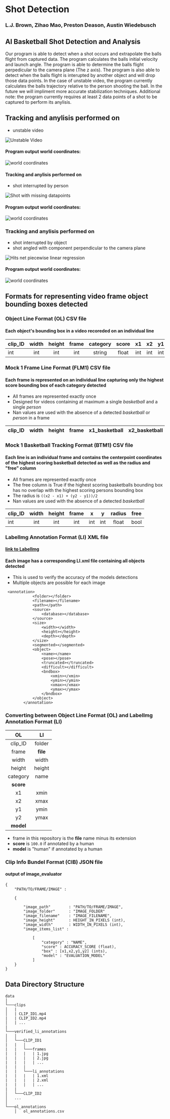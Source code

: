 # Shot Detection
### L.J. Brown, Zihao Mao, Preston Deason, Austin Wiedebusch
## AI Basketball Shot Detection and Analysis
Our program is able to detect when a shot occurs and extrapolate the balls flight from captured data. The program calculates the balls initial velocity and launch angle. The program is able to determine the balls flight perpedicular to the camera plane (The z axis). The program is also able to detect when the balls flight is interupted by another object and will drop those data points. In the case of unstable video, the program currently calculates the balls trajectory relative to the person shooting the ball. In the future we will impliment more accurate stabilization techniques. Additional note: the program currently requires at least 2 data points of a shot to be captured to perform its anylisis.

## Tracking and anylisis performed on 
* unstable video

![Unstable Video](shot_1.gif)
#### Program output world coordinates:
![world coordinates](shot_1_trajectory_extrapolation_points_v1.png)

#### Tracking and anylisis performed on 
* shot interrupted by person

![Shot with missing datapoints](shot_2.gif)
#### Program output world coordinates:
![world coordinates](shot_2_trajectory_extrapolation_points_v1.png)

### Tracking and anylisis performed on 
* shot interrupted by object
* shot angled with component perpendicular to the camera plane

![Hits net piecewise linear regression](shot_16.gif)
#### Program output world coordinates:
![world coordinates](shot_16_trajectory_extrapolation_points_v1.png)



## Formats for representing video frame object bounding boxes detected

### Object Line Format (OL) CSV file
#### Each object's bounding box in a video recoreded on an individual line

| clip_ID | width | height | frame | category | score | x1 | x2 | y1 | y2 | model |
|---------|:-----:|:------:|:-----:|:--------:|:-----:|:--:|:--:|:--:|:--:|:-----:|
| int	  | int   | int    | int   | string   |float  |int |int |int |int |string |

### Mock 1 Frame Line Format (FLM1) CSV file
#### Each frame is represented on an individual line capturing only the highest score bounding box of each category detected
* All frames are represented exactly once
* Designed for videos containing at maximum a single _basketball_ and a single _person_
* Nan values are used with the absence of a detected  _basketball_ or _person_ in a frame

| clip_ID | width | height | frame | x1_basketball | x2_basketball | y1_basketball | y2_basketball | x1_person | x2_person | y1_person | y2_person | 
|---------|:-----:|:------:|:-----:|:-------------:|:-------------:|:-------------:|:-------------:|:---------:|:---------:|:----------:|:-----:|

### Mock 1 Basketball Tracking Format (BTM1) CSV file
#### Each line is an individual frame and contains the centerpoint coordinates of the highest scoring basketball detected as well as the radius and "free" column
* All frames are represented exactly once
* The free column is True if the highest scoring basketballs bounding box has no overlap with the highest scoring persons bounding box
* The radius is ``((x2 - x1) + (y2 - y1))/2``
* Nan values are used with the absence of a detected  _basketball_

| clip_ID | width | height | frame | x | y | radius | free |
|---------|:-----:|:------:|:-----:|:-:|:-:|:------:|:----:|
| int	  | int   | int    | int   |int|int| float  | bool |

### LabelImg Annotation Format (LI) XML file
#### [link to LabelImg](https://github.com/tzutalin/labelImg)
#### Each image has a corresponding LI.xml file containing all objects detected
* This is used to verify the accuracy of the models detections
* Multiple objects are possible for each image
```
 <annotation>
            <folder></folder>
            <filename></filename>
            <path></path>
            <source>
                <database></database>
            </source>
            <size>
                <width></width>
                <height></height>
                <depth></depth>
            </size>
            <segmented></segmented>
            <object>
                <name></name>
                <pose></pose>
                <truncated></truncated>
                <difficult></difficult>
                <bndbox>
                    <xmin></xmin>
                    <ymin></ymin>
                    <xmax></xmax>
                    <ymax></ymax>
                </bndbox>
            </object>
        </annotation>
```

### Converting between Object Line Format (OL) and LabelImg Annotation Format (LI)

| OL | LI |
|:--:|:--:|
|clip_ID|folder|
|frame|**file**|
|width|width|
|height|height|
|category|name|
|**score**| |
|x1|xmin|
|x2|xmax|
|y1|ymin|
|y2|ymax|
|**model**| |

* frame in this repository is the **file** name minus its extension
* **score** is ``100.0`` if annotated by a human
* **model** is "human" if annotated by a human

### Clip Info Bundel Format (CIB) JSON file
#### output of image_evaluator
```
{
	"PATH/TO/FRAME/IMAGE" : 

	{

		"image_path" 		: "PATH/TO/FRAME/IMAGE",
		"image_folder" 		: "IMAGE_FOLDER"
		"image_filename" 	: "IMAGE_FILENAME",
		"image_height" 		: HEIGHT_IN_PIXELS (int),
		"image_width" 		: WIDTH_IN_PIXELS (int),
		"image_items_list" : 

			[
				"category" : "NAME",
				"score" : ACCURACY_SCORE (float),
				"box" : [x1,x2,y1,y2] (ints),
				"model" : "EVALUATION_MODEL"
			]
	}
}
```

## Data Directory Structure
```
data
│
└───clips
│   |
│   | CLIP_ID1.mp4
|   | CLIP_ID2.mp4
│   | ...
|
└───verified_li_annotations
│   │
│   └───CLIP_ID1
|   |   │
|   |   └───frames
|   |   |   | 1.jpg
|   |   |   | 2.jpg
|   |   |   | ...
|   |   |
|   |   └───li_annotations
|   |   |   | 1.xml
|   |   |   | 2.xml
|   |   |   | ...
|   |   
│   └───CLIP_ID2
│   ...
│   
└───ol_annotations
    │   ol_annotations.csv
```
